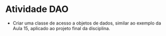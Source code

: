 # Atividade DAO




* Criar uma classe de acesso a objetos de dados, similar ao exemplo da Aula 15, aplicado ao projeto final da disciplina.
